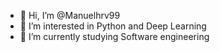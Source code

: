 - 👋 Hi, I’m @Manuelhrv99
- 👀 I’m interested in Python and Deep Learning
- 🌱 I’m currently studying Software engineering

<!---
Manuelhrv99/Manuelhrv99 is a ✨ special ✨ repository because its `README.md` (this file) appears on your GitHub profile.
You can click the Preview link to take a look at your changes.
--->
